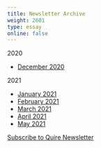 ```yaml
---
title: Newsletter Archive
weight: 2601
type: essay
online: false
---
```


2020

- [December 2020](https://mailchi.mp/d030942ba347/quire-a-year-in-review?e=5c4361e9ac)

2021

- [January 2021](https://mailchi.mp/a37708de5fe9/quire-newsletter-january-2021)
- [February 2021](https://mailchi.mp/1560ae4535e7/quire-newsletter-february-2021?e=5c4361e9ac)
- [March 2021](/downloads/march.html)
- [April 2021](/downloads/april.html)
- [May 2021](/downloads/may.html)
<script type="text/javascript" src="https://newsletters.getty.edu/t/t/p/hulye/0/1/0/0/0/"></script>

<div class="action-button">

[Subscribe to Quire Newsletter](https://newsletters.getty.edu/h/t/DDE7B9372AAF01E4)

</div>
